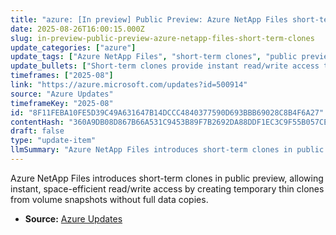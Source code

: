 ```yaml
---
title: "azure: [In preview] Public Preview: Azure NetApp Files short-term clones"
date: 2025-08-26T16:00:15.000Z
slug: in-preview-public-preview-azure-netapp-files-short-term-clones
update_categories: ["azure"]
update_tags: ["Azure NetApp Files", "short-term clones", "public preview", "data snapshots", "storage optimization"]
update_bullets: ["Short-term clones provide instant read/write access to data.", "Clones are created as thin, temporary copies from existing volume snapshots.", "This approach eliminates the need for full data copies, saving storage capacity.", "Feature is currently in public preview.", "Ideal for software development and testing scenarios requiring quick data access."]
timeframes: ["2025-08"]
link: "https://azure.microsoft.com/updates?id=500914"
source: "Azure Updates"
timeframeKey: "2025-08"
id: "8F11FEBA10FE5D39C49A631647B14DCCC4840377590D693BBB69028C8B4F6A27"
contentHash: "360A9DB08D867B66A531C9453B89F7B2692DA88DDF1EC3C9F55B057CE42270A3"
draft: false
type: "update-item"
llmSummary: "Azure NetApp Files introduces short-term clones in public preview, allowing instant, space-efficient read/write access by creating temporary thin clones from volume snapshots without full data copies."
---
```


Azure NetApp Files introduces short-term clones in public preview, allowing instant, space-efficient read/write access by creating temporary thin clones from volume snapshots without full data copies.

- **Source:** [Azure Updates](https://azure.microsoft.com/updates?id=500914)
